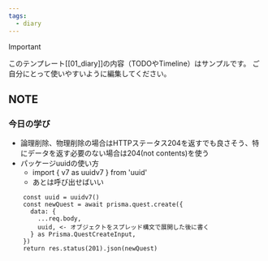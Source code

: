 ```yaml
---
tags:
  - diary
---
```

> [!IMPORTANT]
> このテンプレート[[01_diary]]の内容（TODOやTimeline）はサンプルです。
> ご自分にとって使いやすいように編集してください。

## NOTE
### 今日の学び
- 論理削除、物理削除の場合はHTTPステータス204を返すでも良さそう、特にデータを返す必要のない場合は204(not contents)を使う
- パッケージuuidの使い方
	- import { v7 as uuidv7 } from 'uuid'
	- あとは呼び出せばいい
```
    const uuid = uuidv7()
    const newQuest = await prisma.quest.create({
      data: {
        ...req.body,
        uuid, <- オブジェクトをスプレッド構文で展開した後に書く
      } as Prisma.QuestCreateInput,
    })
    return res.status(201).json(newQuest)
```

